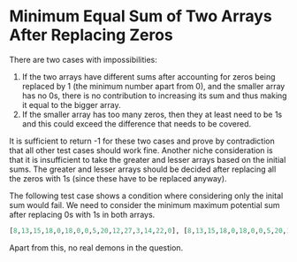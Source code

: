 # Minimum Equal Sum of Two Arrays After Replacing Zeros

There are two cases with impossibilities:
1. If the two arrays have different sums after accounting for zeros being replaced by 1 (the minimum number apart from 0), and the smaller array has no 0s, there is no contribution to increasing its sum and thus making it equal to the bigger array.
2. If the smaller array has too many zeros, then they at least need to be 1s and this could exceed the difference that needs to be covered.

It is sufficient to return -1 for these two cases and prove by contradiction that all other test cases should work fine. Another niche consideration is that it is insufficient to take the greater and lesser arrays based on the initial sums. The greater and lesser arrays should be decided after replacing all the zeros with 1s (since these have to be replaced anyway).

The following test case shows a condition where considering only the inital sum would fail. We need to consider the minimum maximum potential sum after replacing 0s with 1s in both arrays.

``` python
[8,13,15,18,0,18,0,0,5,20,12,27,3,14,22,0], [8,13,15,18,0,18,0,0,5,20,12,27,3,14,22,0]
```

Apart from this, no real demons in the question.
